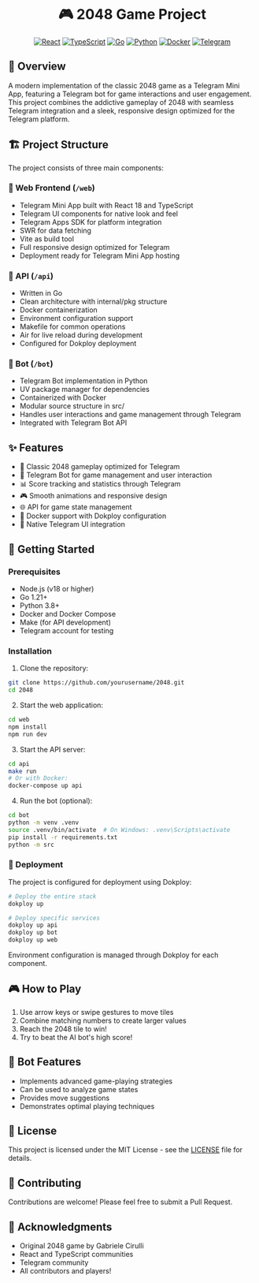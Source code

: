 <div align="center">
  <h1>🎮 2048 Game Project</h1>

  [![React](https://img.shields.io/badge/React-20232A?style=for-the-badge&logo=react&logoColor=61DAFB)](https://reactjs.org/)
  [![TypeScript](https://img.shields.io/badge/TypeScript-007ACC?style=for-the-badge&logo=typescript&logoColor=white)](https://www.typescriptlang.org/)
  [![Go](https://img.shields.io/badge/Go-00ADD8?style=for-the-badge&logo=go&logoColor=white)](https://go.dev/)
  [![Python](https://img.shields.io/badge/Python-3776AB?style=for-the-badge&logo=python&logoColor=white)](https://www.python.org/)
  [![Docker](https://img.shields.io/badge/Docker-2496ED?style=for-the-badge&logo=docker&logoColor=white)](https://www.docker.com/)
  [![Telegram](https://img.shields.io/badge/Telegram-2CA5E0?style=for-the-badge&logo=telegram&logoColor=white)](https://telegram.org/)
</div>

## 🌟 Overview

A modern implementation of the classic 2048 game as a Telegram Mini App, featuring a Telegram bot for game interactions and user engagement. This project combines the addictive gameplay of 2048 with seamless Telegram integration and a sleek, responsive design optimized for the Telegram platform.

## 🏗️ Project Structure

The project consists of three main components:

### 🎨 Web Frontend (`/web`)
- Telegram Mini App built with React 18 and TypeScript
- Telegram UI components for native look and feel
- Telegram Apps SDK for platform integration
- SWR for data fetching
- Vite as build tool
- Full responsive design optimized for Telegram
- Deployment ready for Telegram Mini App hosting

### 🔧 API (`/api`)
- Written in Go
- Clean architecture with internal/pkg structure
- Docker containerization
- Environment configuration support
- Makefile for common operations
- Air for live reload during development
- Configured for Dokploy deployment

### 🤖 Bot (`/bot`)
- Telegram Bot implementation in Python
- UV package manager for dependencies
- Containerized with Docker
- Modular source structure in src/
- Handles user interactions and game management through Telegram
- Integrated with Telegram Bot API

## ✨ Features

- 🎯 Classic 2048 gameplay optimized for Telegram
- 🤖 Telegram Bot for game management and user interaction
- 📊 Score tracking and statistics through Telegram
- 🎮 Smooth animations and responsive design
- 🌐 API for game state management
- 🐳 Docker support with Dokploy configuration
- 📱 Native Telegram UI integration

## 🚀 Getting Started

### Prerequisites

- Node.js (v18 or higher)
- Go 1.21+
- Python 3.8+
- Docker and Docker Compose
- Make (for API development)
- Telegram account for testing

### Installation

1. Clone the repository:
```bash
git clone https://github.com/yourusername/2048.git
cd 2048
```

2. Start the web application:
```bash
cd web
npm install
npm run dev
```

3. Start the API server:
```bash
cd api
make run
# Or with Docker:
docker-compose up api
```

4. Run the bot (optional):
```bash
cd bot
python -m venv .venv
source .venv/bin/activate  # On Windows: .venv\Scripts\activate
pip install -r requirements.txt
python -m src
```

### 🐳 Deployment

The project is configured for deployment using Dokploy:

```bash
# Deploy the entire stack
dokploy up

# Deploy specific services
dokploy up api
dokploy up bot
dokploy up web
```

Environment configuration is managed through Dokploy for each component.

## 🎮 How to Play

1. Use arrow keys or swipe gestures to move tiles
2. Combine matching numbers to create larger values
3. Reach the 2048 tile to win!
4. Try to beat the AI bot's high score!

## 🤖 Bot Features

- Implements advanced game-playing strategies
- Can be used to analyze game states
- Provides move suggestions
- Demonstrates optimal playing techniques

## 📝 License

This project is licensed under the MIT License - see the [LICENSE](LICENSE) file for details.

## 🤝 Contributing

Contributions are welcome! Please feel free to submit a Pull Request.

## 🌟 Acknowledgments

- Original 2048 game by Gabriele Cirulli
- React and TypeScript communities
- Telegram community
- All contributors and players!
